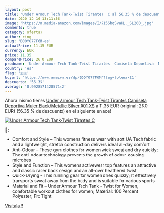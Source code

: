 ```yaml
---
layout: post
title: 'Under Armour Tech Tank-Twist Tirantes  C al 56.35 % de descuento'
date: 2020-12-16 13:11:36
image: 'https://m.media-amazon.com/images/I/515SbqSvaHL._SL200_.jpg'
comments: true
category: ofertas
author: ring
slug: 'B00YO77F6M-es'
actualPrice: 11.35 EUR
currency: EUR
price: 11.35
comparePrice: 26.0 EUR
prodname: 'Under Armour Tech Tank-Twist Tirantes  Camiseta Deportiva  Mujer   Black/Metallic Silver  001   XS'
country: 'es'
flag: '🇪🇸'
buyurl: 'https://www.amazon.es/dp/B00YO77F6M/?tag=tolees-21'
descuento: '56.35'
average: '8.992857142857142'
---
```


Ahora mismo tienes [Under Armour Tech Tank-Twist Tirantes  Camiseta Deportiva  Mujer   Black/Metallic Silver  001   XS](https://www.amazon.es/dp/B00YO77F6M/?tag=tolees-21) a 11.35 EUR (original: 26.0 EUR) (56.35 %  de descuento) en el siguiente enlace!

[![Under Armour Tech Tank-Twist Tirantes  C](https://m.media-amazon.com/images/I/515SbqSvaHL._SL200_.jpg)](https://www.amazon.es/dp/B00YO77F6M/?tag=tolees-21)

🔎:

- Comfort and Style – This womens fitness wear with soft UA Tech fabric and a lightweight, stretch construction delivers ideal all-day comfort
- Anti-Odour – These gym clothes for women wick sweat and dry quickly; The anti-odour technology prevents the growth of odour-causing microbes
- Style and Function – This womens activewear top features an attractive and classic racer back design and an all-over heathered twist
- Quick-Drying – This running gear for women dries quickly; It effectively transports sweat away from the body and is suitable for various sports
- Material and Fit – Under Armour Tech Tank - Twist for Women, comfortable workout clothes for women; Material: 100 Percent Polyester; Fit: Tight

[Visítala!!!](https://www.amazon.es/dp/B00YO77F6M/?tag=tolees-21)

